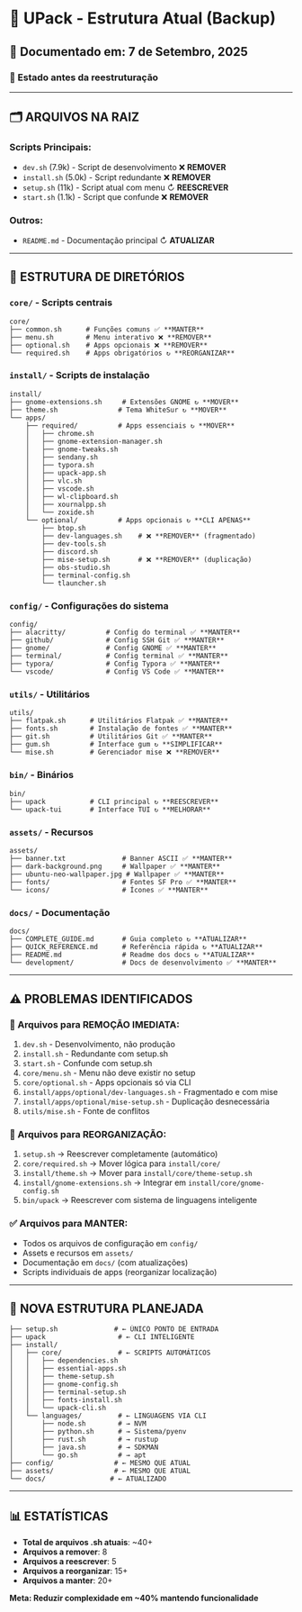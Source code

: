 # 📁 UPack - Estrutura Atual (Backup)

## 📅 Documentado em: 7 de Setembro, 2025
### 🎯 Estado antes da reestruturação

---

## 🗂️ **ARQUIVOS NA RAIZ**

### Scripts Principais:
- `dev.sh` (7.9k) - Script de desenvolvimento ❌ **REMOVER**
- `install.sh` (5.0k) - Script redundante ❌ **REMOVER**  
- `setup.sh` (11k) - Script atual com menu ↻ **REESCREVER**
- `start.sh` (1.1k) - Script que confunde ❌ **REMOVER**

### Outros:
- `README.md` - Documentação principal ↻ **ATUALIZAR**

---

## 📂 **ESTRUTURA DE DIRETÓRIOS**

### `core/` - Scripts centrais
```
core/
├── common.sh      # Funções comuns ✅ **MANTER**
├── menu.sh        # Menu interativo ❌ **REMOVER**
├── optional.sh    # Apps opcionais ❌ **REMOVER**
└── required.sh    # Apps obrigatórios ↻ **REORGANIZAR**
```

### `install/` - Scripts de instalação
```
install/
├── gnome-extensions.sh     # Extensões GNOME ↻ **MOVER**
├── theme.sh               # Tema WhiteSur ↻ **MOVER**
└── apps/
    ├── required/          # Apps essenciais ↻ **MOVER**
    │   ├── chrome.sh
    │   ├── gnome-extension-manager.sh
    │   ├── gnome-tweaks.sh
    │   ├── sendany.sh
    │   ├── typora.sh
    │   ├── upack-app.sh
    │   ├── vlc.sh
    │   ├── vscode.sh
    │   ├── wl-clipboard.sh
    │   ├── xournalpp.sh
    │   └── zoxide.sh
    └── optional/          # Apps opcionais ↻ **CLI APENAS**
        ├── btop.sh
        ├── dev-languages.sh    # ❌ **REMOVER** (fragmentado)
        ├── dev-tools.sh
        ├── discord.sh
        ├── mise-setup.sh       # ❌ **REMOVER** (duplicação)
        ├── obs-studio.sh
        ├── terminal-config.sh
        └── tlauncher.sh
```

### `config/` - Configurações do sistema
```
config/
├── alacritty/          # Config do terminal ✅ **MANTER**
├── github/             # Config SSH Git ✅ **MANTER**
├── gnome/              # Config GNOME ✅ **MANTER**
├── terminal/           # Config terminal ✅ **MANTER**
├── typora/             # Config Typora ✅ **MANTER**
└── vscode/             # Config VS Code ✅ **MANTER**
```

### `utils/` - Utilitários
```
utils/
├── flatpak.sh      # Utilitários Flatpak ✅ **MANTER**
├── fonts.sh        # Instalação de fontes ✅ **MANTER**
├── git.sh          # Utilitários Git ✅ **MANTER**
├── gum.sh          # Interface gum ↻ **SIMPLIFICAR**
└── mise.sh         # Gerenciador mise ❌ **REMOVER**
```

### `bin/` - Binários
```
bin/
├── upack           # CLI principal ↻ **REESCREVER**
└── upack-tui       # Interface TUI ↻ **MELHORAR**
```

### `assets/` - Recursos
```
assets/
├── banner.txt              # Banner ASCII ✅ **MANTER**
├── dark-background.png     # Wallpaper ✅ **MANTER**
├── ubuntu-neo-wallpaper.jpg # Wallpaper ✅ **MANTER**
├── fonts/                  # Fontes SF Pro ✅ **MANTER**
└── icons/                  # Ícones ✅ **MANTER**
```

### `docs/` - Documentação
```
docs/
├── COMPLETE_GUIDE.md       # Guia completo ↻ **ATUALIZAR**
├── QUICK_REFERENCE.md      # Referência rápida ↻ **ATUALIZAR**
├── README.md               # Readme dos docs ↻ **ATUALIZAR**
└── development/            # Docs de desenvolvimento ✅ **MANTER**
```

---

## ⚠️ **PROBLEMAS IDENTIFICADOS**

### 🚨 Arquivos para REMOÇÃO IMEDIATA:
1. `dev.sh` - Desenvolvimento, não produção
2. `install.sh` - Redundante com setup.sh
3. `start.sh` - Confunde com setup.sh
4. `core/menu.sh` - Menu não deve existir no setup
5. `core/optional.sh` - Apps opcionais só via CLI
6. `install/apps/optional/dev-languages.sh` - Fragmentado e com mise
7. `install/apps/optional/mise-setup.sh` - Duplicação desnecessária
8. `utils/mise.sh` - Fonte de conflitos

### 🔄 Arquivos para REORGANIZAÇÃO:
1. `setup.sh` → Reescrever completamente (automático)
2. `core/required.sh` → Mover lógica para `install/core/`
3. `install/theme.sh` → Mover para `install/core/theme-setup.sh`
4. `install/gnome-extensions.sh` → Integrar em `install/core/gnome-config.sh`
5. `bin/upack` → Reescrever com sistema de linguagens inteligente

### ✅ Arquivos para MANTER:
- Todos os arquivos de configuração em `config/`
- Assets e recursos em `assets/`
- Documentação em `docs/` (com atualizações)
- Scripts individuais de apps (reorganizar localização)

---

## 🎯 **NOVA ESTRUTURA PLANEJADA**

```
├── setup.sh              # ← ÚNICO PONTO DE ENTRADA
├── upack                  # ← CLI INTELIGENTE
├── install/
│   ├── core/              # ← SCRIPTS AUTOMÁTICOS
│   │   ├── dependencies.sh
│   │   ├── essential-apps.sh
│   │   ├── theme-setup.sh
│   │   ├── gnome-config.sh
│   │   ├── terminal-setup.sh
│   │   ├── fonts-install.sh
│   │   └── upack-cli.sh
│   └── languages/         # ← LINGUAGENS VIA CLI
│       ├── node.sh        # → NVM
│       ├── python.sh      # → Sistema/pyenv
│       ├── rust.sh        # → rustup
│       ├── java.sh        # → SDKMAN
│       └── go.sh          # → apt
├── config/               # ← MESMO QUE ATUAL
├── assets/               # ← MESMO QUE ATUAL
└── docs/                # ← ATUALIZADO
```

---

## 📊 **ESTATÍSTICAS**

- **Total de arquivos .sh atuais**: ~40+
- **Arquivos a remover**: 8
- **Arquivos a reescrever**: 5  
- **Arquivos a reorganizar**: 15+
- **Arquivos a manter**: 20+

**Meta: Reduzir complexidade em ~40% mantendo funcionalidade**
